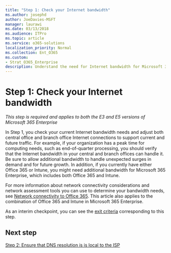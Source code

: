 ```yaml
---
title: "Step 1: Check your Internet bandwidth"
ms.author: josephd
author: JoeDavies-MSFT
manager: laurawi
ms.date: 03/13/2018
ms.audience: ITPro
ms.topic: article
ms.service: o365-solutions
localization_priority: Normal
ms.collection: Ent_O365
ms.custom:
- Strat_O365_Enterprise
description: Understand the need for Internet bandwidth for Microsoft 365 Enterprise's cloud services.
---
```


# Step 1: Check your Internet bandwidth

*This step is required and applies to both the E3 and E5 versions of Microsoft 365 Enterprise*

In Step 1, you check your current Internet bandwidth needs and adjust both central office and branch office Internet connections to support current and future traffic. For example, if your organization has a peak time for computing needs, such as end-of-quarter processing, you should verify that the Internet bandwidth in your central and branch offices can handle it. Be sure to allow additional bandwidth to handle unexpected surges in demand and for future growth. In addition, if you currently have either Office 365 or Intune, you might need additional bandwidth for Microsoft 365 Enterprise, which includes both Office 365 and Intune.

For more information about network connectivity considerations and network assessment tools you can use to determine your bandwidth needs, see [Network connectivity to Office 365](https://support.office.com/article/Network-connectivity-to-Office-365-64b420ef-0218-48f6-8a34-74bb27633b10). This article also applies to the combination of Office 365 and Intune in Microsoft 365 Enterprise. 

As an interim checkpoint, you can see the [exit criteria](networking-exit-criteria.md#crit-networking-step1) corresponding to this step.

## Next step
[Step 2: Ensure that DNS resolution is is local to the ISP](networking-dns-resolution-same-location.md)
